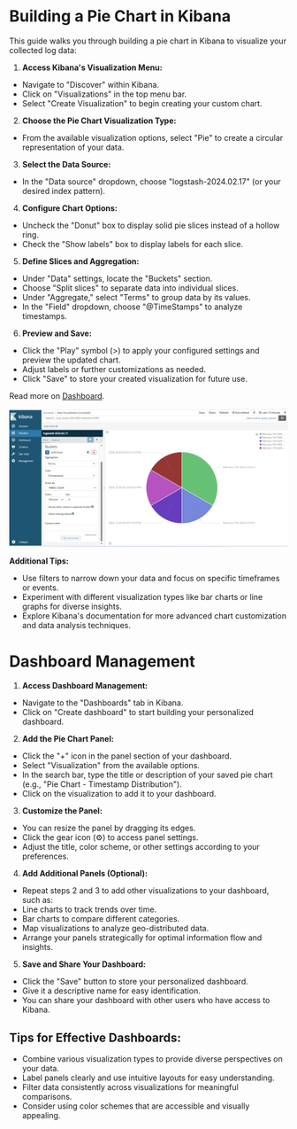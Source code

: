 # Building a Pie Chart in Kibana


This guide walks you through building a pie chart in Kibana to visualize your collected log data:

1. **Access Kibana's Visualization Menu:**

* Navigate to "Discover" within Kibana.
* Click on "Visualizations" in the top menu bar.
* Select "Create Visualization" to begin creating your custom chart.

2. **Choose the Pie Chart Visualization Type:**

* From the available visualization options, select "Pie" to create a circular representation of your data.

3. **Select the Data Source:**

* In the "Data source" dropdown, choose "logstash-2024.02.17" (or your desired index pattern).

4. **Configure Chart Options:**

* Uncheck the "Donut" box to display solid pie slices instead of a hollow ring.
* Check the "Show labels" box to display labels for each slice.

5. **Define Slices and Aggregation:**

* Under "Data" settings, locate the "Buckets" section.
* Choose "Split slices" to separate data into individual slices.
* Under "Aggregate," select "Terms" to group data by its values.
* In the "Field" dropdown, choose "@TimeStamps" to analyze timestamps.

6. **Preview and Save:**

* Click the "Play" symbol (>) to apply your configured settings and preview the updated chart.
* Adjust labels or further customizations as needed.
* Click "Save" to store your created visualization for future use.

Read more on [Dashboard](https://www.elastic.co/videos/training-how-to-series-stack?elektra=kibana-dashboard).


![kibana-visualize](../project62/images/kibana-visualiza.png)

**Additional Tips:**

* Use filters to narrow down your data and focus on specific timeframes or events.
* Experiment with different visualization types like bar charts or line graphs for diverse insights.
* Explore Kibana's documentation for more advanced chart customization and data analysis techniques.

# Dashboard Management

1. **Access Dashboard Management:**

* Navigate to the "Dashboards" tab in Kibana.
* Click on "Create dashboard" to start building your personalized dashboard.

2. **Add the Pie Chart Panel:**

* Click the "+" icon in the panel section of your dashboard.
* Select "Visualization" from the available options.
* In the search bar, type the title or description of your saved pie chart (e.g., "Pie Chart - Timestamp Distribution").
* Click on the visualization to add it to your dashboard.

3. **Customize the Panel:**

* You can resize the panel by dragging its edges.
* Click the gear icon (⚙️) to access panel settings.
* Adjust the title, color scheme, or other settings according to your preferences.

4. **Add Additional Panels (Optional):**

* Repeat steps 2 and 3 to add other visualizations to your dashboard, such as:
* Line charts to track trends over time.
* Bar charts to compare different categories.
* Map visualizations to analyze geo-distributed data.
* Arrange your panels strategically for optimal information flow and insights.

5. **Save and Share Your Dashboard:**

* Click the "Save" button to store your personalized dashboard.
* Give it a descriptive name for easy identification.
* You can share your dashboard with other users who have access to Kibana.

## Tips for Effective Dashboards:

* Combine various visualization types to provide diverse perspectives on your data.
* Label panels clearly and use intuitive layouts for easy understanding.
* Filter data consistently across visualizations for meaningful comparisons.
* Consider using color schemes that are accessible and visually appealing.
